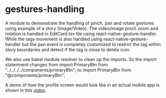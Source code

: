 # gestures-handling
A module to demonstrate the handling of pinch, pan and rotate gestures using example of a story (Image/Video). The video/image pinch zoom and rotation is handled in EditCard.tsx file using react-native-gesture-handler. While the tags movement is also handled using react-native-gesture-handler but the pan event is completey customized to restrict the tag within story boundaries and detect if the tag is close to delete icon.

We also use babel module resolver to clean up the imports. So the import statemnent changes from import PrimaryBtn from "../../../../components/primaryBtn"; to import PrimaryBtn from "@components/primaryBtn";

A demo of how the profile screen would look like in an actual mobile app is shown in this [video](https://jmp.sh/FK945kTu).
